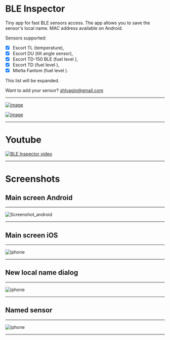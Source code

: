 # BLE Inspector
Tiny app for fast BLE sensors access.
The app allows you to save the sensor's local name.
MAC address available on Android.

Sensors supported:  
- [x] Escort TL (temperature), 
- [x] Escort DU (tilt angle sensor), 
- [x] Escort TD-150 BLE (fuel level ), 
- [x] Escort TD (fuel level ), 
- [x] Mielta Fantom (fuel level ).

This list will be expanded.

Want to add your sensor? shlyagin@gmail.com

----------------------------------------------

[![image](https://user-images.githubusercontent.com/54446451/159944768-9d67f01b-6657-4abf-8b83-6af861813203.png)](https://apps.apple.com/ru/app/ble-inspector/id1615385036)


[![image](https://user-images.githubusercontent.com/54446451/159944833-5c906f5f-61c7-4b45-8715-b167915c0620.png)](https://play.google.com/store/apps/details?id=ru.shlyagin.ble_inspector)

----------------------------------------------

# Youtube

[![BLE Inspector video](https://user-images.githubusercontent.com/54446451/160629426-b4f2f567-91a1-4137-aaf8-9c9e39dcdbfe.png)](https://www.youtube.com/watch?v=K_HugO89sAk)




----------------------------------------------


# Screenshots


## Main screen Android
----------------------------------------------
![Screenshot_android](https://user-images.githubusercontent.com/54446451/158075306-cff4fd71-b7c4-4445-b730-698f2abc0142.png)

----------------------------------------------

## Main screen iOS
----------------------------------------------
![iphone](https://user-images.githubusercontent.com/54446451/158074956-2ffc388d-100b-4f37-b21a-a2cb342a5609.png)

----------------------------------------------

## New local name dialog
----------------------------------------------
![iphone](https://user-images.githubusercontent.com/54446451/158074962-93e0df6d-a60d-48d1-a8f1-12fdc8d18c2e.png)

----------------------------------------------

## Named sensor
----------------------------------------------
![iphone](https://user-images.githubusercontent.com/54446451/158074964-477bb499-57dc-4df5-ba0f-a26dfa487cc0.png)

----------------------------------------------
